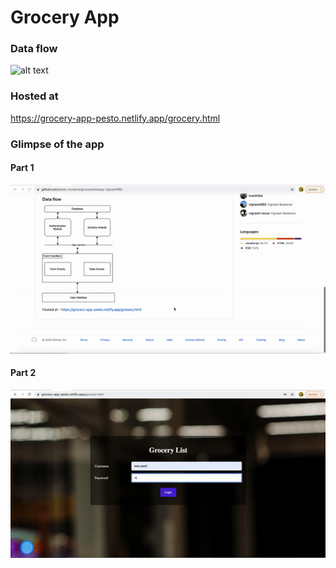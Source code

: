 # Grocery App

### Data flow ###

![alt text](https://github.com/vignesh865/PestoRepo/blob/main/Grocery%20app%20data%20flow.jpg?raw=true)

### Hosted at ###

https://grocery-app-pesto.netlify.app/grocery.html

### Glimpse of the app ###

#### Part 1 ####

![alt text](https://github.com/pesto-students/grocerieslistapp-vignesh865/blob/master/grocery%20app%20part%201.gif)

#### Part 2 ####

![alt text](https://github.com/pesto-students/grocerieslistapp-vignesh865/blob/master/grocery%20app%20part%202.gif)
